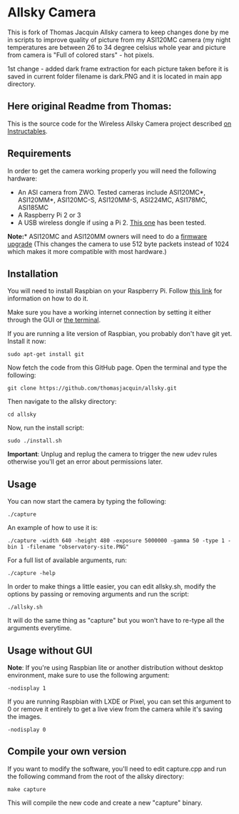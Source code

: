 # Allsky Camera

This is fork of Thomas Jacquin Allsky camera to keep changes done by me in scripts to improve quality of picture from my ASI120MC camera (my night temperatures are between 26 to 34 degree celsius whole year and picture from camera is "Full of colored stars" - hot pixels.


1st change - added dark frame extraction for each picture taken before it is saved in current folder
filename is dark.PNG and it is located in main app directory.





Here original Readme from Thomas:
------------------------------------------------------------------------------------------------------------------------

This is the source code for the Wireless Allsky Camera project described [on Instructables](http://www.instructables.com/id/Wireless-All-Sky-Camera/).


## Requirements

In order to get the camera working properly you will need the following hardware:

 * An ASI camera from ZWO. Tested cameras include ASI120MC*, ASI120MM*, ASI120MC-S, ASI120MM-S, ASI224MC, ASI178MC, ASI185MC
 * A Raspberry Pi 2 or 3
 * A USB wireless dongle if using a Pi 2. [This one](https://www.amazon.ca/Edimax-EW-7811Un-150Mbps-Raspberry-Supports/dp/B003MTTJOY) has been tested.

**Note:*** ASI120MC and ASI120MM owners will need to do a [firmware upgrade](https://astronomy-imaging-camera.com/software/) (This changes the camera to use 512 byte packets instead of 1024 which makes it more compatible with most hardware.)

## Installation

You will need to install Raspbian on your Raspberry Pi. Follow [this link](https://www.raspberrypi.org/documentation/installation/installing-images/) for information on how to do it.

Make sure you have a working internet connection by setting it either through the GUI or [the terminal](https://www.raspberrypi.org/documentation/configuration/wireless/wireless-cli.md). 

If you are running a lite version of Raspbian, you probably don't have git yet. Install it now:

```shell
sudo apt-get install git
```

Now fetch the code from this GitHub page. Open the terminal and type the following:

```shell
git clone https://github.com/thomasjacquin/allsky.git
```

Then navigate to the allsky directory:

```shell
cd allsky
```

Now, run the install script:

```shell
sudo ./install.sh
```

**Important**: Unplug and replug the camera to trigger the new udev rules otherwise you'll get an error about permissions later.

## Usage

You can now start the camera by typing the following:

```shell
./capture
```
An example of how to use it is:
```shell
./capture -width 640 -height 480 -exposure 5000000 -gamma 50 -type 1 -bin 1 -filename "observatory-site.PNG"
```

For a full list of available arguments, run:
```shell
./capture -help
```

In order to make things a little easier, you can edit allsky.sh, modify the options by passing or removing arguments and run the script:
```shell
./allsky.sh
```
It will do the same thing as "capture" but you won't have to re-type all the arguments everytime.

## Usage without GUI

**Note**: If you're using Raspbian lite or another distribution without desktop environment, make sure to use the following argument:
```shell
-nodisplay 1
```

If you are running Raspbian with LXDE or Pixel, you can set this argument to 0 or remove it entirely to get a live view from the camera while it's saving the images.
```shell
-nodisplay 0
```

## Compile your own version

If you want to modify the software, you'll need to edit capture.cpp and run the following command from the root of the allsky directory:
```shell
make capture
```
This will compile the new code and create a new "capture" binary.
